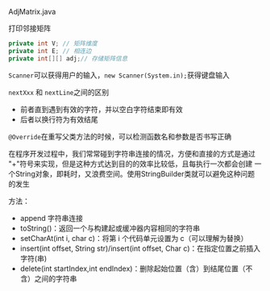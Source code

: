AdjMatrix.java

打印邻接矩阵

```java
private int V; // 矩阵维度
private int E; // 相连边
private int[][] adj;// 存储矩阵信息
```

`Scanner`可以获得用户的输入，`new Scanner(System.in);`获得键盘输入

`nextXxx` 和 `nextLine`之间的区别

- 前者直到遇到有效的字符，并以空白字符结束即有效
- 后者以换行符为有效结尾

`@Override`在重写父类方法的时候，可以检测函数名和参数是否书写正确

在程序开发过程中，我们常常碰到字符串连接的情况，方便和直接的方式是通过
"+"符号来实现，但是这种方式达到目的的效率比较低，且每执行一次都会创建
一个String对象，即耗时，又浪费空间。使用StringBuilder类就可以避免这种问题
的发生

方法：

- append  字符串连接
- toString()：返回一个与构建起或缓冲器内容相同的字符串
- setCharAt(int i, char c)：将第 i 个代码单元设置为 c（可以理解为替换）
- insert(int offset, String str)/insert(int offset, Char c)：在指定位置之前插入字符(串)
- delete(int startIndex,int endIndex)：删除起始位置（含）到结尾位置（不含）之间的字符串
